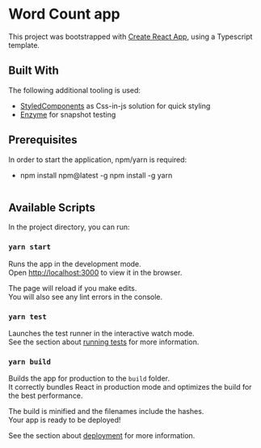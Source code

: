 # Word Count app

This project was bootstrapped with [Create React App](https://github.com/facebook/create-react-app), using a Typescript template.

## Built With

The following additional tooling is used:

- [StyledComponents](https://styled-components.com/) as Css-in-js solution for quick styling
- [Enzyme](https://enzymejs.github.io/enzyme/) for snapshot testing

## Prerequisites

In order to start the application, npm/yarn is required:

- npm install npm@latest -g
  npm install -g yarn
  ```

  ```

## Available Scripts

In the project directory, you can run:

### `yarn start`

Runs the app in the development mode.\
Open [http://localhost:3000](http://localhost:3000) to view it in the browser.

The page will reload if you make edits.\
You will also see any lint errors in the console.

### `yarn test`

Launches the test runner in the interactive watch mode.\
See the section about [running tests](https://facebook.github.io/create-react-app/docs/running-tests) for more information.

### `yarn build`

Builds the app for production to the `build` folder.\
It correctly bundles React in production mode and optimizes the build for the best performance.

The build is minified and the filenames include the hashes.\
Your app is ready to be deployed!

See the section about [deployment](https://facebook.github.io/create-react-app/docs/deployment) for more information.
